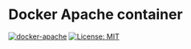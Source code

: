 # Docker Apache container


[![docker-apache](https://img.shields.io/badge/spy86-apache-blue.svg)](https://cloud.docker.com/repository/docker/spy86/apache) [![License: MIT](https://img.shields.io/badge/License-MIT-yellow.svg)](https://opensource.org/licenses/MIT)